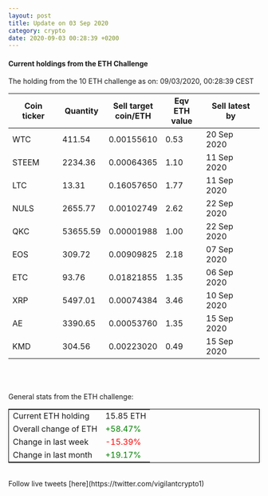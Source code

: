 ```yaml
---
layout: post
title: Update on 03 Sep 2020
category: crypto
date: 2020-09-03 00:28:39 +0200
---
```

<!-- Global site tag (gtag.js) - Google Analytics -->
<script async src="https://www.googletagmanager.com/gtag/js?id=UA-103831149-5"></script>
<script>
  window.dataLayer = window.dataLayer || [];
  function gtag(){dataLayer.push(arguments);}
  gtag('js', new Date());

  gtag('config', 'UA-103831149-5');
</script>


#### Current holdings from the ETH Challenge

The holding from the 10 ETH challenge as on: 09/03/2020, 00:28:39 CEST

|Coin ticker|Quantity|Sell target<br>coin/ETH|Eqv ETH<br>value|Sell latest by|
|-----------|--------|-----------|-----------|--------------|
WTC|411.54|  0.00155610|0.53|20 Sep 2020|
STEEM|2234.36|  0.00064365|1.10|11 Sep 2020|
LTC|13.31|  0.16057650|1.77|11 Sep 2020|
NULS|2655.77|  0.00102749|2.62|22 Sep 2020|
QKC|53655.59|  0.00001988|1.00|22 Sep 2020|
EOS|309.72|  0.00909825|2.18|07 Sep 2020|
ETC|93.76|  0.01821855|1.35|06 Sep 2020|
XRP|5497.01|  0.00074384|3.46|10 Sep 2020|
AE|3390.65|  0.00053760|1.35|15 Sep 2020|
KMD|304.56|  0.00223020|0.49|15 Sep 2020|

<br>
<br>
<br>
General stats from the ETH challenge:

<table style="border:1px solid black;margin-left:auto;margin-right:auto;">
	<tbody>
	<tr>
		<td>Current ETH holding</td>
		<td>     15.85 ETH</td>
	</tr>
	<tr>
		<td>Overall change of ETH</td>
		<td><font color="green">+58.47%</font></td>
	</tr>
	<tr>
		<td>Change in last week</td>
		<td><font color="red">-15.39%</font></td>
	</tr>
	<tr>
		<td>Change in last month</td>
		<td><font color="green">+19.17%</font></td>
	</tr>
	</tbody>
</table>

<br>
Follow live tweets [here](https://twitter.com/vigilantcrypto1)
<br>
<br>